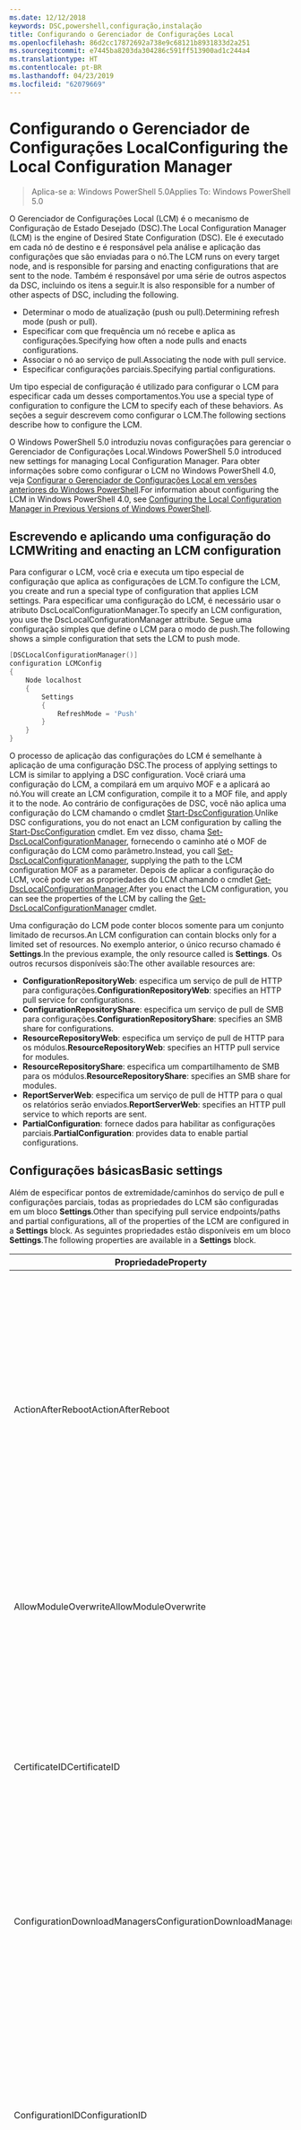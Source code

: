 ```yaml
---
ms.date: 12/12/2018
keywords: DSC,powershell,configuração,instalação
title: Configurando o Gerenciador de Configurações Local
ms.openlocfilehash: 86d2cc17872692a738e9c68121b8931833d2a251
ms.sourcegitcommit: e7445ba8203da304286c591ff513900ad1c244a4
ms.translationtype: HT
ms.contentlocale: pt-BR
ms.lasthandoff: 04/23/2019
ms.locfileid: "62079669"
---
```

# <a name="configuring-the-local-configuration-manager"></a><span data-ttu-id="57085-103">Configurando o Gerenciador de Configurações Local</span><span class="sxs-lookup"><span data-stu-id="57085-103">Configuring the Local Configuration Manager</span></span>

> <span data-ttu-id="57085-104">Aplica-se a: Windows PowerShell 5.0</span><span class="sxs-lookup"><span data-stu-id="57085-104">Applies To: Windows PowerShell 5.0</span></span>

<span data-ttu-id="57085-105">O Gerenciador de Configurações Local (LCM) é o mecanismo de Configuração de Estado Desejado (DSC).</span><span class="sxs-lookup"><span data-stu-id="57085-105">The Local Configuration Manager (LCM) is the engine of Desired State Configuration (DSC).</span></span>
<span data-ttu-id="57085-106">Ele é executado em cada nó de destino e é responsável pela análise e aplicação das configurações que são enviadas para o nó.</span><span class="sxs-lookup"><span data-stu-id="57085-106">The LCM runs on every target node, and is responsible for parsing and enacting configurations that are sent to the node.</span></span>
<span data-ttu-id="57085-107">Também é responsável por uma série de outros aspectos da DSC, incluindo os itens a seguir.</span><span class="sxs-lookup"><span data-stu-id="57085-107">It is also responsible for a number of other aspects of DSC, including the following.</span></span>

- <span data-ttu-id="57085-108">Determinar o modo de atualização (push ou pull).</span><span class="sxs-lookup"><span data-stu-id="57085-108">Determining refresh mode (push or pull).</span></span>
- <span data-ttu-id="57085-109">Especificar com que frequência um nó recebe e aplica as configurações.</span><span class="sxs-lookup"><span data-stu-id="57085-109">Specifying how often a node pulls and enacts configurations.</span></span>
- <span data-ttu-id="57085-110">Associar o nó ao serviço de pull.</span><span class="sxs-lookup"><span data-stu-id="57085-110">Associating the node with pull service.</span></span>
- <span data-ttu-id="57085-111">Especificar configurações parciais.</span><span class="sxs-lookup"><span data-stu-id="57085-111">Specifying partial configurations.</span></span>

<span data-ttu-id="57085-112">Um tipo especial de configuração é utilizado para configurar o LCM para especificar cada um desses comportamentos.</span><span class="sxs-lookup"><span data-stu-id="57085-112">You use a special type of configuration to configure the LCM to specify each of these behaviors.</span></span>
<span data-ttu-id="57085-113">As seções a seguir descrevem como configurar o LCM.</span><span class="sxs-lookup"><span data-stu-id="57085-113">The following sections describe how to configure the LCM.</span></span>

<span data-ttu-id="57085-114">O Windows PowerShell 5.0 introduziu novas configurações para gerenciar o Gerenciador de Configurações Local.</span><span class="sxs-lookup"><span data-stu-id="57085-114">Windows PowerShell 5.0 introduced new settings for managing Local Configuration Manager.</span></span>
<span data-ttu-id="57085-115">Para obter informações sobre como configurar o LCM no Windows PowerShell 4.0, veja [Configurar o Gerenciador de Configurações Local em versões anteriores do Windows PowerShell](metaconfig4.md).</span><span class="sxs-lookup"><span data-stu-id="57085-115">For information about configuring the LCM in Windows PowerShell 4.0, see [Configuring the Local Configuration Manager in Previous Versions of Windows PowerShell](metaconfig4.md).</span></span>

## <a name="writing-and-enacting-an-lcm-configuration"></a><span data-ttu-id="57085-116">Escrevendo e aplicando uma configuração do LCM</span><span class="sxs-lookup"><span data-stu-id="57085-116">Writing and enacting an LCM configuration</span></span>

<span data-ttu-id="57085-117">Para configurar o LCM, você cria e executa um tipo especial de configuração que aplica as configurações de LCM.</span><span class="sxs-lookup"><span data-stu-id="57085-117">To configure the LCM, you create and run a special type of configuration that applies LCM settings.</span></span>
<span data-ttu-id="57085-118">Para especificar uma configuração do LCM, é necessário usar o atributo DscLocalConfigurationManager.</span><span class="sxs-lookup"><span data-stu-id="57085-118">To specify an LCM configuration, you use the DscLocalConfigurationManager attribute.</span></span>
<span data-ttu-id="57085-119">Segue uma configuração simples que define o LCM para o modo de push.</span><span class="sxs-lookup"><span data-stu-id="57085-119">The following shows a simple configuration that sets the LCM to push mode.</span></span>

```powershell
[DSCLocalConfigurationManager()]
configuration LCMConfig
{
    Node localhost
    {
        Settings
        {
            RefreshMode = 'Push'
        }
    }
}
```

<span data-ttu-id="57085-120">O processo de aplicação das configurações do LCM é semelhante à aplicação de uma configuração DSC.</span><span class="sxs-lookup"><span data-stu-id="57085-120">The process of applying settings to LCM is similar to applying a DSC configuration.</span></span>
<span data-ttu-id="57085-121">Você criará uma configuração do LCM, a compilará em um arquivo MOF e a aplicará ao nó.</span><span class="sxs-lookup"><span data-stu-id="57085-121">You will create an LCM configuration, compile it to a MOF file, and apply it to the node.</span></span>
<span data-ttu-id="57085-122">Ao contrário de configurações de DSC, você não aplica uma configuração do LCM chamando o cmdlet [Start-DscConfiguration](/powershell/module/psdesiredstateconfiguration/start-dscconfiguration).</span><span class="sxs-lookup"><span data-stu-id="57085-122">Unlike DSC configurations, you do not enact an LCM configuration by calling the [Start-DscConfiguration](/powershell/module/psdesiredstateconfiguration/start-dscconfiguration) cmdlet.</span></span>
<span data-ttu-id="57085-123">Em vez disso, chama [Set-DscLocalConfigurationManager](/powershell/module/PSDesiredStateConfiguration/Set-DscLocalConfigurationManager), fornecendo o caminho até o MOF de configuração do LCM como parâmetro.</span><span class="sxs-lookup"><span data-stu-id="57085-123">Instead, you call [Set-DscLocalConfigurationManager](/powershell/module/PSDesiredStateConfiguration/Set-DscLocalConfigurationManager), supplying the path to the LCM configuration MOF as a parameter.</span></span>
<span data-ttu-id="57085-124">Depois de aplicar a configuração do LCM, você pode ver as propriedades do LCM chamando o cmdlet [Get-DscLocalConfigurationManager](/powershell/module/PSDesiredStateConfiguration/Get-DscLocalConfigurationManager).</span><span class="sxs-lookup"><span data-stu-id="57085-124">After you enact the LCM configuration, you can see the properties of the LCM by calling the [Get-DscLocalConfigurationManager](/powershell/module/PSDesiredStateConfiguration/Get-DscLocalConfigurationManager) cmdlet.</span></span>

<span data-ttu-id="57085-125">Uma configuração do LCM pode conter blocos somente para um conjunto limitado de recursos.</span><span class="sxs-lookup"><span data-stu-id="57085-125">An LCM configuration can contain blocks only for a limited set of resources.</span></span>
<span data-ttu-id="57085-126">No exemplo anterior, o único recurso chamado é **Settings**.</span><span class="sxs-lookup"><span data-stu-id="57085-126">In the previous example, the only resource called is **Settings**.</span></span>
<span data-ttu-id="57085-127">Os outros recursos disponíveis são:</span><span class="sxs-lookup"><span data-stu-id="57085-127">The other available resources are:</span></span>

* <span data-ttu-id="57085-128">**ConfigurationRepositoryWeb**: especifica um serviço de pull de HTTP para configurações.</span><span class="sxs-lookup"><span data-stu-id="57085-128">**ConfigurationRepositoryWeb**: specifies an HTTP pull service for configurations.</span></span>
* <span data-ttu-id="57085-129">**ConfigurationRepositoryShare**: especifica um serviço de pull de SMB para configurações.</span><span class="sxs-lookup"><span data-stu-id="57085-129">**ConfigurationRepositoryShare**: specifies an SMB share for configurations.</span></span>
* <span data-ttu-id="57085-130">**ResourceRepositoryWeb**: especifica um serviço de pull de HTTP para os módulos.</span><span class="sxs-lookup"><span data-stu-id="57085-130">**ResourceRepositoryWeb**: specifies an HTTP pull service for modules.</span></span>
* <span data-ttu-id="57085-131">**ResourceRepositoryShare**: especifica um compartilhamento de SMB para os módulos.</span><span class="sxs-lookup"><span data-stu-id="57085-131">**ResourceRepositoryShare**: specifies an SMB share for modules.</span></span>
* <span data-ttu-id="57085-132">**ReportServerWeb**: especifica um serviço de pull de HTTP para o qual os relatórios serão enviados.</span><span class="sxs-lookup"><span data-stu-id="57085-132">**ReportServerWeb**: specifies an HTTP pull service to which reports are sent.</span></span>
* <span data-ttu-id="57085-133">**PartialConfiguration**: fornece dados para habilitar as configurações parciais.</span><span class="sxs-lookup"><span data-stu-id="57085-133">**PartialConfiguration**: provides data to enable partial configurations.</span></span>

## <a name="basic-settings"></a><span data-ttu-id="57085-134">Configurações básicas</span><span class="sxs-lookup"><span data-stu-id="57085-134">Basic settings</span></span>

<span data-ttu-id="57085-135">Além de especificar pontos de extremidade/caminhos do serviço de pull e configurações parciais, todas as propriedades do LCM são configuradas em um bloco **Settings**.</span><span class="sxs-lookup"><span data-stu-id="57085-135">Other than specifying pull service endpoints/paths and partial configurations, all of the properties of the LCM are configured in a **Settings** block.</span></span>
<span data-ttu-id="57085-136">As seguintes propriedades estão disponíveis em um bloco **Settings**.</span><span class="sxs-lookup"><span data-stu-id="57085-136">The following properties are available in a **Settings** block.</span></span>

|  <span data-ttu-id="57085-137">Propriedade</span><span class="sxs-lookup"><span data-stu-id="57085-137">Property</span></span>  |  <span data-ttu-id="57085-138">Tipo</span><span class="sxs-lookup"><span data-stu-id="57085-138">Type</span></span>  |  <span data-ttu-id="57085-139">Descrição</span><span class="sxs-lookup"><span data-stu-id="57085-139">Description</span></span>   |
|----------- |------- |--------------- |
| <span data-ttu-id="57085-140">ActionAfterReboot</span><span class="sxs-lookup"><span data-stu-id="57085-140">ActionAfterReboot</span></span>| <span data-ttu-id="57085-141">cadeia de caracteres</span><span class="sxs-lookup"><span data-stu-id="57085-141">string</span></span>| <span data-ttu-id="57085-142">Especifica o que acontece após uma reinicialização durante a aplicação de uma configuração.</span><span class="sxs-lookup"><span data-stu-id="57085-142">Specifies what happens after a reboot during the application of a configuration.</span></span> <span data-ttu-id="57085-143">Os valores possíveis são __"ContinueConfiguration"__ e __"StopConfiguration"__.</span><span class="sxs-lookup"><span data-stu-id="57085-143">The possible values are __"ContinueConfiguration"__ and __"StopConfiguration"__.</span></span> <ul><li> <span data-ttu-id="57085-144">__ContinueConfiguration__: continuar a aplicar a configuração atual após a reinicialização do computador.</span><span class="sxs-lookup"><span data-stu-id="57085-144">__ContinueConfiguration__: Continue applying the current configuration after machine reboot.</span></span> <span data-ttu-id="57085-145">Este é o valor padrão</span><span class="sxs-lookup"><span data-stu-id="57085-145">This is the default value</span></span></li><li><span data-ttu-id="57085-146">__StopConfiguration__: parar a configuração atual após a reinicialização do computador.</span><span class="sxs-lookup"><span data-stu-id="57085-146">__StopConfiguration__: Stop the current configuration after machine reboot.</span></span></li></ul>|
| <span data-ttu-id="57085-147">AllowModuleOverwrite</span><span class="sxs-lookup"><span data-stu-id="57085-147">AllowModuleOverwrite</span></span>| <span data-ttu-id="57085-148">bool</span><span class="sxs-lookup"><span data-stu-id="57085-148">bool</span></span>| <span data-ttu-id="57085-149">__$TRUE__ se as novas configurações baixadas do serviço de pull tiverem permissão para substituir as antigas no nó de destino.</span><span class="sxs-lookup"><span data-stu-id="57085-149">__$TRUE__ if new configurations downloaded from the pull service are allowed to overwrite the old ones on the target node.</span></span> <span data-ttu-id="57085-150">Caso contrário, $FALSE.</span><span class="sxs-lookup"><span data-stu-id="57085-150">Otherwise, $FALSE.</span></span>|
| <span data-ttu-id="57085-151">CertificateID</span><span class="sxs-lookup"><span data-stu-id="57085-151">CertificateID</span></span>| <span data-ttu-id="57085-152">cadeia de caracteres</span><span class="sxs-lookup"><span data-stu-id="57085-152">string</span></span>| <span data-ttu-id="57085-153">A impressão digital de um certificado usado para proteger as credenciais passadas em uma configuração.</span><span class="sxs-lookup"><span data-stu-id="57085-153">The thumbprint of a certificate used to secure credentials passed in a configuration.</span></span> <span data-ttu-id="57085-154">Para obter mais informações, consulte [Quer proteger credenciais na Configuração de Estado Desejado do Windows PowerShell?](http://blogs.msdn.com/b/powershell/archive/2014/01/31/want-to-secure-credentials-in-windows-powershell-desired-state-configuration.aspx).</span><span class="sxs-lookup"><span data-stu-id="57085-154">For more information see [Want to secure credentials in Windows PowerShell Desired State Configuration](http://blogs.msdn.com/b/powershell/archive/2014/01/31/want-to-secure-credentials-in-windows-powershell-desired-state-configuration.aspx)?.</span></span> <br> <span data-ttu-id="57085-155">__Observação:__ isso será gerenciado automaticamente se estiver usando o serviço de pull de DSC de Automação do Azure.</span><span class="sxs-lookup"><span data-stu-id="57085-155">__Note:__ this is managed automatically if using Azure Automation DSC pull service.</span></span>|
| <span data-ttu-id="57085-156">ConfigurationDownloadManagers</span><span class="sxs-lookup"><span data-stu-id="57085-156">ConfigurationDownloadManagers</span></span>| <span data-ttu-id="57085-157">CimInstance[]</span><span class="sxs-lookup"><span data-stu-id="57085-157">CimInstance[]</span></span>| <span data-ttu-id="57085-158">Obsoleto.</span><span class="sxs-lookup"><span data-stu-id="57085-158">Obsolete.</span></span> <span data-ttu-id="57085-159">Use os blocos __ConfigurationRepositoryWeb__ e __ConfigurationRepositoryShare__ para definir pontos de extremidade de serviço de pull de configuração.</span><span class="sxs-lookup"><span data-stu-id="57085-159">Use __ConfigurationRepositoryWeb__ and __ConfigurationRepositoryShare__ blocks to define configuration pull service endpoints.</span></span>|
| <span data-ttu-id="57085-160">ConfigurationID</span><span class="sxs-lookup"><span data-stu-id="57085-160">ConfigurationID</span></span>| <span data-ttu-id="57085-161">cadeia de caracteres</span><span class="sxs-lookup"><span data-stu-id="57085-161">string</span></span>| <span data-ttu-id="57085-162">Para compatibilidade com versões anteriores do serviço de pull.</span><span class="sxs-lookup"><span data-stu-id="57085-162">For backwards compatibility with older pull service versions.</span></span> <span data-ttu-id="57085-163">Um GUID que identifica o arquivo de configuração que deve ser obtido de um serviço de pull.</span><span class="sxs-lookup"><span data-stu-id="57085-163">A GUID that identifies the configuration file to get from a pull service.</span></span> <span data-ttu-id="57085-164">O nó efetuará o pull das configurações serviço de pull se o nome do MOF de configuração for ConfigurationID.mof.</span><span class="sxs-lookup"><span data-stu-id="57085-164">The node will pull configurations on the pull service if the name of the configuration MOF is named ConfigurationID.mof.</span></span><br> <span data-ttu-id="57085-165">__Observação:__ Se você definir essa propriedade, o registro do nó com um serviço de pull usando __RegistrationKey__ não funcionará.</span><span class="sxs-lookup"><span data-stu-id="57085-165">__Note:__ If you set this property, registering the node with a pull service by using __RegistrationKey__ does not work.</span></span> <span data-ttu-id="57085-166">Para obter mais informações, consulte [Configurando um cliente de pull com nomes de configuração](../pull-server/pullClientConfigNames.md).</span><span class="sxs-lookup"><span data-stu-id="57085-166">For more information, see [Setting up a pull client with configuration names](../pull-server/pullClientConfigNames.md).</span></span>|
| <span data-ttu-id="57085-167">ConfigurationMode</span><span class="sxs-lookup"><span data-stu-id="57085-167">ConfigurationMode</span></span>| <span data-ttu-id="57085-168">cadeia de caracteres</span><span class="sxs-lookup"><span data-stu-id="57085-168">string</span></span> | <span data-ttu-id="57085-169">Especifica como o LCM realmente aplica a configuração aos nós de destino.</span><span class="sxs-lookup"><span data-stu-id="57085-169">Specifies how the LCM actually applies the configuration to the target nodes.</span></span> <span data-ttu-id="57085-170">Os valores possíveis são __"ApplyOnly"__, __"ApplyAndMonitor"__ e __"ApplyAndAutoCorrect"__.</span><span class="sxs-lookup"><span data-stu-id="57085-170">Possible values are __"ApplyOnly"__,__"ApplyAndMonitor"__, and __"ApplyAndAutoCorrect"__.</span></span> <ul><li><span data-ttu-id="57085-171">__ApplyOnly__: a DSC aplica a configuração e não faz nada além disso, a menos que uma nova configuração seja enviada por push para o nó de destino ou quando o pull de uma nova configuração for efetuado de um serviço.</span><span class="sxs-lookup"><span data-stu-id="57085-171">__ApplyOnly__: DSC applies the configuration and does nothing further unless a new configuration is pushed to the target node or when a new configuration is pulled from a service.</span></span> <span data-ttu-id="57085-172">Depois da aplicação inicial de uma nova configuração, a DSC não procura um dessincronização em relação a um estado previamente configurado.</span><span class="sxs-lookup"><span data-stu-id="57085-172">After initial application of a new configuration, DSC does not check for drift from a previously configured state.</span></span> <span data-ttu-id="57085-173">Observe que a DSC tentará aplicar a configuração até obter êxito antes que __ApplyOnly__ entre em vigor.</span><span class="sxs-lookup"><span data-stu-id="57085-173">Note that DSC will attempt to apply the configuration until it is successful before __ApplyOnly__ takes effect.</span></span> </li><li> <span data-ttu-id="57085-174">__ApplyAndMonitor__: Este é o valor padrão.</span><span class="sxs-lookup"><span data-stu-id="57085-174">__ApplyAndMonitor__: This is the default value.</span></span> <span data-ttu-id="57085-175">O LCM aplica as novas configurações.</span><span class="sxs-lookup"><span data-stu-id="57085-175">The LCM applies any new configurations.</span></span> <span data-ttu-id="57085-176">Após a aplicação inicial de uma nova configuração, se o nó de destino estiver dessincronizado em relação ao estado desejado, a DSC relatará a discrepância nos logs.</span><span class="sxs-lookup"><span data-stu-id="57085-176">After initial application of a new configuration, if the target node drifts from the desired state, DSC reports the discrepancy in logs.</span></span> <span data-ttu-id="57085-177">Observe que a DSC tentará aplicar a configuração até obter êxito antes que __ApplyAndMonitor__ entre em vigor.</span><span class="sxs-lookup"><span data-stu-id="57085-177">Note that DSC will attempt to apply the configuration until it is successful before __ApplyAndMonitor__ takes effect.</span></span></li><li><span data-ttu-id="57085-178">__ApplyAndAutoCorrect__: o DSC aplica as novas configurações.</span><span class="sxs-lookup"><span data-stu-id="57085-178">__ApplyAndAutoCorrect__: DSC applies any new configurations.</span></span> <span data-ttu-id="57085-179">Após a aplicação inicial de uma nova configuração, se o nó de destino estiver dessincronizado em relação ao estado desejado, a DSC relatará a discrepância nos logs e reaplica a configuração atual.</span><span class="sxs-lookup"><span data-stu-id="57085-179">After initial application of a new configuration, if the target node drifts from the desired state, DSC reports the discrepancy in logs, and then re-applies the current configuration.</span></span></li></ul>|
| <span data-ttu-id="57085-180">ConfigurationModeFrequencyMins</span><span class="sxs-lookup"><span data-stu-id="57085-180">ConfigurationModeFrequencyMins</span></span>| <span data-ttu-id="57085-181">UInt32</span><span class="sxs-lookup"><span data-stu-id="57085-181">UInt32</span></span>| <span data-ttu-id="57085-182">A frequência, em minutos, em que a configuração atual é verificada e aplicada.</span><span class="sxs-lookup"><span data-stu-id="57085-182">How often, in minutes, the current configuration is checked and applied.</span></span> <span data-ttu-id="57085-183">Essa propriedade será ignorada se a propriedade ConfigurationMode estiver definida como ApplyOnly.</span><span class="sxs-lookup"><span data-stu-id="57085-183">This property is ignored if the ConfigurationMode property is set to ApplyOnly.</span></span> <span data-ttu-id="57085-184">O valor padrão é 15.</span><span class="sxs-lookup"><span data-stu-id="57085-184">The default value is 15.</span></span>|
| <span data-ttu-id="57085-185">DebugMode</span><span class="sxs-lookup"><span data-stu-id="57085-185">DebugMode</span></span>| <span data-ttu-id="57085-186">cadeia de caracteres</span><span class="sxs-lookup"><span data-stu-id="57085-186">string</span></span>| <span data-ttu-id="57085-187">Os valores possíveis são __None__, __ForceModuleImport__ e __All__.</span><span class="sxs-lookup"><span data-stu-id="57085-187">Possible values are __None__, __ForceModuleImport__, and __All__.</span></span> <ul><li><span data-ttu-id="57085-188">Defina como __None__ para usar os recursos armazenados em cache.</span><span class="sxs-lookup"><span data-stu-id="57085-188">Set to __None__ to use cached resources.</span></span> <span data-ttu-id="57085-189">Este é o padrão e deve ser usada em cenários de produção.</span><span class="sxs-lookup"><span data-stu-id="57085-189">This is the default and should be used in production scenarios.</span></span></li><li><span data-ttu-id="57085-190">Definir como __ForceModuleImport__ fará com que o LCM recarregue todos os módulos de recursos DSC, mesmo se tiverem sido carregados e armazenados em cache anteriormente.</span><span class="sxs-lookup"><span data-stu-id="57085-190">Setting to __ForceModuleImport__, causes the LCM to reload any DSC resource modules, even if they have been previously loaded and cached.</span></span> <span data-ttu-id="57085-191">Isso afeta o desempenho das operações de DSC, já que cada módulo é recarregado no momento do uso.</span><span class="sxs-lookup"><span data-stu-id="57085-191">This impacts the performance of DSC operations as each module is reloaded on use.</span></span> <span data-ttu-id="57085-192">Normalmente, você usaria esse valor durante a depuração de um recurso</span><span class="sxs-lookup"><span data-stu-id="57085-192">Typically you would use this value while debugging a resource</span></span></li><li><span data-ttu-id="57085-193">Nesta versão, __All__ é o mesmo que __ForceModuleImport__</span><span class="sxs-lookup"><span data-stu-id="57085-193">In this release, __All__ is same as __ForceModuleImport__</span></span></li></ul> |
| <span data-ttu-id="57085-194">RebootNodeIfNeeded</span><span class="sxs-lookup"><span data-stu-id="57085-194">RebootNodeIfNeeded</span></span>| <span data-ttu-id="57085-195">bool</span><span class="sxs-lookup"><span data-stu-id="57085-195">bool</span></span>| <span data-ttu-id="57085-196">defina como `$true` para permitir que os recursos reinicializem o nó usando o sinalizador `$global:DSCMachineStatus`.</span><span class="sxs-lookup"><span data-stu-id="57085-196">Set this to `$true` to allow resources to reboot the Node using the `$global:DSCMachineStatus` flag.</span></span> <span data-ttu-id="57085-197">Caso contrário, você precisará reinicializar manualmente o nó para qualquer configuração que exigir.</span><span class="sxs-lookup"><span data-stu-id="57085-197">Otherwise, you will have to manually reboot the node for any configuration that requires it.</span></span> <span data-ttu-id="57085-198">O valor padrão é `$false`.</span><span class="sxs-lookup"><span data-stu-id="57085-198">The default value is `$false`.</span></span> <span data-ttu-id="57085-199">Para usar essa configuração quando uma condição de reinicialização for representada por algo diferente do DSC (como o Windows Installer), combine essa configuração com o módulo [xPendingReboot](https://github.com/powershell/xpendingreboot).</span><span class="sxs-lookup"><span data-stu-id="57085-199">To use this setting when a reboot condition is enacted by something other than DSC (such as Windows Installer), combine this setting with the [xPendingReboot](https://github.com/powershell/xpendingreboot) module.</span></span>|
| <span data-ttu-id="57085-200">RefreshMode</span><span class="sxs-lookup"><span data-stu-id="57085-200">RefreshMode</span></span>| <span data-ttu-id="57085-201">cadeia de caracteres</span><span class="sxs-lookup"><span data-stu-id="57085-201">string</span></span>| <span data-ttu-id="57085-202">Especifica como o LCM obtém as configurações.</span><span class="sxs-lookup"><span data-stu-id="57085-202">Specifies how the LCM gets configurations.</span></span> <span data-ttu-id="57085-203">Os valores possíveis são __"Disabled"__, __"Push"__ e __"Pull"__.</span><span class="sxs-lookup"><span data-stu-id="57085-203">The possible values are __"Disabled"__, __"Push"__, and __"Pull"__.</span></span> <ul><li><span data-ttu-id="57085-204">__Disabled__: as configurações do DSC estão desabilitadas para este nó.</span><span class="sxs-lookup"><span data-stu-id="57085-204">__Disabled__: DSC configurations are disabled for this node.</span></span></li><li> <span data-ttu-id="57085-205">__Push__: as configurações são iniciadas chamando o cmdlet [Start-DscConfiguration](/powershell/module/psdesiredstateconfiguration/start-dscconfiguration).</span><span class="sxs-lookup"><span data-stu-id="57085-205">__Push__: Configurations are initiated by calling the [Start-DscConfiguration](/powershell/module/psdesiredstateconfiguration/start-dscconfiguration) cmdlet.</span></span> <span data-ttu-id="57085-206">A configuração é aplicada imediatamente ao nó.</span><span class="sxs-lookup"><span data-stu-id="57085-206">The configuration is applied immediately to the node.</span></span> <span data-ttu-id="57085-207">Este é o valor padrão.</span><span class="sxs-lookup"><span data-stu-id="57085-207">This is the default value.</span></span></li><li><span data-ttu-id="57085-208">__Pull:__ o nó está configurado para verificar regularmente as configurações de um serviço de pull ou caminho SMB.</span><span class="sxs-lookup"><span data-stu-id="57085-208">__Pull:__ The node is configured to regularly check for configurations from a pull service or SMB path.</span></span> <span data-ttu-id="57085-209">Se essa propriedade estiver definida como __Pull__, você deverá especificar um caminho de (serviço) HTTP ou (compartilhamento) SMB em um bloco __ConfigurationRepositoryWeb__ ou __ConfigurationRepositoryShare__.</span><span class="sxs-lookup"><span data-stu-id="57085-209">If this property is set to __Pull__, you must specify an HTTP (service) or SMB (share) path in a __ConfigurationRepositoryWeb__ or __ConfigurationRepositoryShare__ block.</span></span></li></ul>|
| <span data-ttu-id="57085-210">RefreshFrequencyMins</span><span class="sxs-lookup"><span data-stu-id="57085-210">RefreshFrequencyMins</span></span>| <span data-ttu-id="57085-211">Uint32</span><span class="sxs-lookup"><span data-stu-id="57085-211">Uint32</span></span>| <span data-ttu-id="57085-212">O intervalo de tempo, em minutos, em que o LCM verifica um serviço de pull para obter configurações atualizadas.</span><span class="sxs-lookup"><span data-stu-id="57085-212">The time interval, in minutes, at which the LCM checks a pull service to get updated configurations.</span></span> <span data-ttu-id="57085-213">Esse valor será ignorado se o LCM não estiver configurado no modo de pull.</span><span class="sxs-lookup"><span data-stu-id="57085-213">This value is ignored if the LCM is not configured in pull mode.</span></span> <span data-ttu-id="57085-214">O valor padrão é 30.</span><span class="sxs-lookup"><span data-stu-id="57085-214">The default value is 30.</span></span>|
| <span data-ttu-id="57085-215">ReportManagers</span><span class="sxs-lookup"><span data-stu-id="57085-215">ReportManagers</span></span>| <span data-ttu-id="57085-216">CimInstance[]</span><span class="sxs-lookup"><span data-stu-id="57085-216">CimInstance[]</span></span>| <span data-ttu-id="57085-217">Obsoleto.</span><span class="sxs-lookup"><span data-stu-id="57085-217">Obsolete.</span></span> <span data-ttu-id="57085-218">Use blocos __ReportServerWeb__ para definir um ponto de extremidade para enviar dados de relatório a um serviço de pull.</span><span class="sxs-lookup"><span data-stu-id="57085-218">Use __ReportServerWeb__ blocks to define an endpoint to send reporting data to a pull service.</span></span>|
| <span data-ttu-id="57085-219">ResourceModuleManagers</span><span class="sxs-lookup"><span data-stu-id="57085-219">ResourceModuleManagers</span></span>| <span data-ttu-id="57085-220">CimInstance[]</span><span class="sxs-lookup"><span data-stu-id="57085-220">CimInstance[]</span></span>| <span data-ttu-id="57085-221">Obsoleto.</span><span class="sxs-lookup"><span data-stu-id="57085-221">Obsolete.</span></span> <span data-ttu-id="57085-222">Use os blocos __ResourceRepositoryWeb__ e __ResourceRepositoryShare__ para definir pontos de extremidade HTTP do serviço de pull ou caminhos SMB, respectivamente.</span><span class="sxs-lookup"><span data-stu-id="57085-222">Use __ResourceRepositoryWeb__ and __ResourceRepositoryShare__ blocks to define pull service HTTP endpoints or SMB paths, respectively.</span></span>|
| <span data-ttu-id="57085-223">PartialConfigurations</span><span class="sxs-lookup"><span data-stu-id="57085-223">PartialConfigurations</span></span>| <span data-ttu-id="57085-224">CimInstance</span><span class="sxs-lookup"><span data-stu-id="57085-224">CimInstance</span></span>| <span data-ttu-id="57085-225">Não foi implementado.</span><span class="sxs-lookup"><span data-stu-id="57085-225">Not implemented.</span></span> <span data-ttu-id="57085-226">Não use.</span><span class="sxs-lookup"><span data-stu-id="57085-226">Do not use.</span></span>|
| <span data-ttu-id="57085-227">StatusRetentionTimeInDays</span><span class="sxs-lookup"><span data-stu-id="57085-227">StatusRetentionTimeInDays</span></span> | <span data-ttu-id="57085-228">UInt32</span><span class="sxs-lookup"><span data-stu-id="57085-228">UInt32</span></span>| <span data-ttu-id="57085-229">O número de dias que o LCM mantém o status da configuração atual.</span><span class="sxs-lookup"><span data-stu-id="57085-229">The number of days the LCM keeps the status of the current configuration.</span></span>|

> [!NOTE]
> <span data-ttu-id="57085-230">O LCM inicia o ciclo **ConfigurationModeFrequencyMins** com base em:</span><span class="sxs-lookup"><span data-stu-id="57085-230">The LCM starts the **ConfigurationModeFrequencyMins** cycle based on:</span></span>
>
> - <span data-ttu-id="57085-231">Uma nova metaconfiguração aplicada usando `Set-DscLocalConfigurationManager`</span><span class="sxs-lookup"><span data-stu-id="57085-231">A new metaconfig is applied using `Set-DscLocalConfigurationManager`</span></span>
> - <span data-ttu-id="57085-232">Uma reinicialização do computador</span><span class="sxs-lookup"><span data-stu-id="57085-232">A machine restart</span></span>
>
> <span data-ttu-id="57085-233">Para qualquer condição em que o processo de temporizador apresentar uma falha, ela será detectada dentro de 30 segundos e o ciclo será reiniciado.</span><span class="sxs-lookup"><span data-stu-id="57085-233">For any condition where the timer process experiences a crash, that will be detected within 30 seconds and the cycle will be restarted.</span></span>
> <span data-ttu-id="57085-234">Uma operação simultânea pode atrasar o início do ciclo; se a duração dessa operação ultrapassar a frequência de ciclo configurada, o próximo temporizador não será iniciado.</span><span class="sxs-lookup"><span data-stu-id="57085-234">A concurrent operation could delay the cycle from being started, if the duration of this operation exceeds the configured cycle frequency, the next timer will not start.</span></span>
>
> <span data-ttu-id="57085-235">Por exemplo, a metaconfiguração é configurada com uma frequência de pull de 15 minutos e um pull ocorre em T1.</span><span class="sxs-lookup"><span data-stu-id="57085-235">Example, the metaconfig is configured at a 15 minute pull frequency and a pull occurs at T1.</span></span>  <span data-ttu-id="57085-236">O Nó não conclui o trabalho por 16 minutos.</span><span class="sxs-lookup"><span data-stu-id="57085-236">The Node does not finish work for 16 minutes.</span></span>  <span data-ttu-id="57085-237">O primeiro ciclo de 15 minutos será ignorado e próximo pull ocorrerá em T1 + 15 + 15.</span><span class="sxs-lookup"><span data-stu-id="57085-237">The first 15 minute cycle is ignored, and next pull will happen at T1+15+15.</span></span>

## <a name="pull-service"></a><span data-ttu-id="57085-238">Serviço de pull</span><span class="sxs-lookup"><span data-stu-id="57085-238">Pull service</span></span>

<span data-ttu-id="57085-239">A configuração do LCM dá suporte à definição dos seguintes tipos de ponto de extremidade de serviço de pull:</span><span class="sxs-lookup"><span data-stu-id="57085-239">LCM configuration supports defining the following types of pull service endpoints:</span></span>

- <span data-ttu-id="57085-240">**Servidor de configuração**: um repositório para configurações de DSC.</span><span class="sxs-lookup"><span data-stu-id="57085-240">**Configuration server**: A repository for DSC configurations.</span></span> <span data-ttu-id="57085-241">Defina os servidores de configuração usando blocos **ConfigurationRepositoryWeb** (para servidores baseados na Web) e **ConfigurationRepositoryShare** (para servidores baseados em SMB).</span><span class="sxs-lookup"><span data-stu-id="57085-241">Define configuration servers by using **ConfigurationRepositoryWeb** (for web-based servers) and **ConfigurationRepositoryShare** (for SMB-based servers) blocks.</span></span>
- <span data-ttu-id="57085-242">**Servidor de recursos**: um repositório de recursos DSC, empacotados como módulos do PowerShell.</span><span class="sxs-lookup"><span data-stu-id="57085-242">**Resource server**: A repository for DSC resources, packaged as PowerShell modules.</span></span> <span data-ttu-id="57085-243">Defina os servidores de recurso usando blocos **ResourceRepositoryWeb** (para servidores baseados na Web) e **ResourceRepositoryShare** (para servidores baseados em SMB).</span><span class="sxs-lookup"><span data-stu-id="57085-243">Define resource servers by using **ResourceRepositoryWeb** (for web-based servers) and **ResourceRepositoryShare** (for SMB-based servers) blocks.</span></span>
- <span data-ttu-id="57085-244">**Servidor de relatório**: um serviço para o qual o DSC envia dados de relatório.</span><span class="sxs-lookup"><span data-stu-id="57085-244">**Report server**: A service that DSC sends report data to.</span></span> <span data-ttu-id="57085-245">Defina os servidores de relatório usando blocos **ReportServerWeb**.</span><span class="sxs-lookup"><span data-stu-id="57085-245">Define report servers by using **ReportServerWeb** blocks.</span></span> <span data-ttu-id="57085-246">Um servidor de relatório deve ser um serviço Web.</span><span class="sxs-lookup"><span data-stu-id="57085-246">A report server must be a web service.</span></span>

<span data-ttu-id="57085-247">Para obter mais detalhes sobre o serviço de pull, veja [Serviço de pull de Desired State Configuration](../pull-server/pullServer.md).</span><span class="sxs-lookup"><span data-stu-id="57085-247">For more details on pull service see, [Desired State Configuration Pull Service](../pull-server/pullServer.md).</span></span>

## <a name="configuration-server-blocks"></a><span data-ttu-id="57085-248">Blocos do servidor de configuração</span><span class="sxs-lookup"><span data-stu-id="57085-248">Configuration server blocks</span></span>

<span data-ttu-id="57085-249">Para definir um servidor de configuração baseado na Web, crie um bloco **ConfigurationRepositoryWeb**.</span><span class="sxs-lookup"><span data-stu-id="57085-249">To define a web-based configuration server, you create a **ConfigurationRepositoryWeb** block.</span></span>
<span data-ttu-id="57085-250">Um **ConfigurationRepositoryWeb** define as propriedades a seguir.</span><span class="sxs-lookup"><span data-stu-id="57085-250">A **ConfigurationRepositoryWeb** defines the following properties.</span></span>

|<span data-ttu-id="57085-251">Propriedade</span><span class="sxs-lookup"><span data-stu-id="57085-251">Property</span></span>|<span data-ttu-id="57085-252">Tipo</span><span class="sxs-lookup"><span data-stu-id="57085-252">Type</span></span>|<span data-ttu-id="57085-253">Descrição</span><span class="sxs-lookup"><span data-stu-id="57085-253">Description</span></span>|
|---|---|---|
|<span data-ttu-id="57085-254">AllowUnsecureConnection</span><span class="sxs-lookup"><span data-stu-id="57085-254">AllowUnsecureConnection</span></span>|<span data-ttu-id="57085-255">bool</span><span class="sxs-lookup"><span data-stu-id="57085-255">bool</span></span>|<span data-ttu-id="57085-256">Defina como **$TRUE** para permitir conexões entre o nó e o servidor sem autenticação.</span><span class="sxs-lookup"><span data-stu-id="57085-256">Set to **$TRUE** to allow connections from the node to the server without authentication.</span></span> <span data-ttu-id="57085-257">Defina como **$FALSE** para exigir autenticação.</span><span class="sxs-lookup"><span data-stu-id="57085-257">Set to **$FALSE** to require authentication.</span></span>|
|<span data-ttu-id="57085-258">CertificateID</span><span class="sxs-lookup"><span data-stu-id="57085-258">CertificateID</span></span>|<span data-ttu-id="57085-259">cadeia de caracteres</span><span class="sxs-lookup"><span data-stu-id="57085-259">string</span></span>|<span data-ttu-id="57085-260">A impressão digital de um certificado usado para autenticar o servidor.</span><span class="sxs-lookup"><span data-stu-id="57085-260">The thumbprint of a certificate used to authenticate to the server.</span></span>|
|<span data-ttu-id="57085-261">ConfigurationNames</span><span class="sxs-lookup"><span data-stu-id="57085-261">ConfigurationNames</span></span>|<span data-ttu-id="57085-262">String[]</span><span class="sxs-lookup"><span data-stu-id="57085-262">String[]</span></span>|<span data-ttu-id="57085-263">Uma matriz de nomes de configurações que serão retiradas por pull pelo nó de destino.</span><span class="sxs-lookup"><span data-stu-id="57085-263">An array of names of configurations to be pulled by the target node.</span></span> <span data-ttu-id="57085-264">Serão usadas apenas se o nó for registrado com o serviço de pull usando uma **RegistrationKey**.</span><span class="sxs-lookup"><span data-stu-id="57085-264">These are used only if the node is registered with the pull service by using a **RegistrationKey**.</span></span> <span data-ttu-id="57085-265">Para obter mais informações, consulte [Configurando um cliente de pull com nomes de configuração](../pull-server/pullClientConfigNames.md).</span><span class="sxs-lookup"><span data-stu-id="57085-265">For more information, see [Setting up a pull client with configuration names](../pull-server/pullClientConfigNames.md).</span></span>|
|<span data-ttu-id="57085-266">RegistrationKey</span><span class="sxs-lookup"><span data-stu-id="57085-266">RegistrationKey</span></span>|<span data-ttu-id="57085-267">cadeia de caracteres</span><span class="sxs-lookup"><span data-stu-id="57085-267">string</span></span>|<span data-ttu-id="57085-268">Um GUID que registra o nó com o serviço de pull.</span><span class="sxs-lookup"><span data-stu-id="57085-268">A GUID that registers the node with the pull service.</span></span> <span data-ttu-id="57085-269">Para obter mais informações, consulte [Configurando um cliente de pull com nomes de configuração](../pull-server/pullClientConfigNames.md).</span><span class="sxs-lookup"><span data-stu-id="57085-269">For more information, see [Setting up a pull client with configuration names](../pull-server/pullClientConfigNames.md).</span></span>|
|<span data-ttu-id="57085-270">ServerURL</span><span class="sxs-lookup"><span data-stu-id="57085-270">ServerURL</span></span>|<span data-ttu-id="57085-271">cadeia de caracteres</span><span class="sxs-lookup"><span data-stu-id="57085-271">string</span></span>|<span data-ttu-id="57085-272">A URL do serviço de configuração.</span><span class="sxs-lookup"><span data-stu-id="57085-272">The URL of the configuration service.</span></span>|

<span data-ttu-id="57085-273">Um exemplo de script para simplificar a configuração do valor ConfigurationRepositoryWeb para nós locais está disponível - confira [Geração de metaconfigurações de DSC](https://docs.microsoft.com/azure/automation/automation-dsc-onboarding#generating-dsc-metaconfigurations)</span><span class="sxs-lookup"><span data-stu-id="57085-273">An example script to simplify configuring the ConfigurationRepositoryWeb value for on-premises nodes is available - see [Generating DSC metaconfigurations](https://docs.microsoft.com/azure/automation/automation-dsc-onboarding#generating-dsc-metaconfigurations)</span></span>

<span data-ttu-id="57085-274">Para definir um servidor de configuração baseado em SMB, crie um bloco **ConfigurationRepositoryShare**.</span><span class="sxs-lookup"><span data-stu-id="57085-274">To define an SMB-based configuration server, you create a **ConfigurationRepositoryShare** block.</span></span>
<span data-ttu-id="57085-275">Um **ConfigurationRepositoryShare** define as propriedades a seguir.</span><span class="sxs-lookup"><span data-stu-id="57085-275">A **ConfigurationRepositoryShare** defines the following properties.</span></span>

|<span data-ttu-id="57085-276">Propriedade</span><span class="sxs-lookup"><span data-stu-id="57085-276">Property</span></span>|<span data-ttu-id="57085-277">Tipo</span><span class="sxs-lookup"><span data-stu-id="57085-277">Type</span></span>|<span data-ttu-id="57085-278">Descrição</span><span class="sxs-lookup"><span data-stu-id="57085-278">Description</span></span>|
|---|---|---|
|<span data-ttu-id="57085-279">Credential</span><span class="sxs-lookup"><span data-stu-id="57085-279">Credential</span></span>|<span data-ttu-id="57085-280">MSFT_Credential</span><span class="sxs-lookup"><span data-stu-id="57085-280">MSFT_Credential</span></span>|<span data-ttu-id="57085-281">A credencial usada para autenticar para o compartilhamento SMB.</span><span class="sxs-lookup"><span data-stu-id="57085-281">The credential used to authenticate to the SMB share.</span></span>|
|<span data-ttu-id="57085-282">SourcePath</span><span class="sxs-lookup"><span data-stu-id="57085-282">SourcePath</span></span>|<span data-ttu-id="57085-283">cadeia de caracteres</span><span class="sxs-lookup"><span data-stu-id="57085-283">string</span></span>|<span data-ttu-id="57085-284">O caminho do compartilhamento SMB.</span><span class="sxs-lookup"><span data-stu-id="57085-284">The path of the SMB share.</span></span>|

## <a name="resource-server-blocks"></a><span data-ttu-id="57085-285">Blocos do servidor de recurso</span><span class="sxs-lookup"><span data-stu-id="57085-285">Resource server blocks</span></span>

<span data-ttu-id="57085-286">Para definir um servidor de recurso baseado na Web, crie um bloco **ResourceRepositoryWeb**.</span><span class="sxs-lookup"><span data-stu-id="57085-286">To define a web-based resource server, you create a **ResourceRepositoryWeb** block.</span></span>
<span data-ttu-id="57085-287">Um **ResourceRepositoryWeb** define as propriedades a seguir.</span><span class="sxs-lookup"><span data-stu-id="57085-287">A **ResourceRepositoryWeb** defines the following properties.</span></span>

|<span data-ttu-id="57085-288">Propriedade</span><span class="sxs-lookup"><span data-stu-id="57085-288">Property</span></span>|<span data-ttu-id="57085-289">Tipo</span><span class="sxs-lookup"><span data-stu-id="57085-289">Type</span></span>|<span data-ttu-id="57085-290">Descrição</span><span class="sxs-lookup"><span data-stu-id="57085-290">Description</span></span>|
|---|---|---|
|<span data-ttu-id="57085-291">AllowUnsecureConnection</span><span class="sxs-lookup"><span data-stu-id="57085-291">AllowUnsecureConnection</span></span>|<span data-ttu-id="57085-292">bool</span><span class="sxs-lookup"><span data-stu-id="57085-292">bool</span></span>|<span data-ttu-id="57085-293">Defina como **$TRUE** para permitir conexões entre o nó e o servidor sem autenticação.</span><span class="sxs-lookup"><span data-stu-id="57085-293">Set to **$TRUE** to allow connections from the node to the server without authentication.</span></span> <span data-ttu-id="57085-294">Defina como **$FALSE** para exigir autenticação.</span><span class="sxs-lookup"><span data-stu-id="57085-294">Set to **$FALSE** to require authentication.</span></span>|
|<span data-ttu-id="57085-295">CertificateID</span><span class="sxs-lookup"><span data-stu-id="57085-295">CertificateID</span></span>|<span data-ttu-id="57085-296">cadeia de caracteres</span><span class="sxs-lookup"><span data-stu-id="57085-296">string</span></span>|<span data-ttu-id="57085-297">A impressão digital de um certificado usado para autenticar o servidor.</span><span class="sxs-lookup"><span data-stu-id="57085-297">The thumbprint of a certificate used to authenticate to the server.</span></span>|
|<span data-ttu-id="57085-298">RegistrationKey</span><span class="sxs-lookup"><span data-stu-id="57085-298">RegistrationKey</span></span>|<span data-ttu-id="57085-299">cadeia de caracteres</span><span class="sxs-lookup"><span data-stu-id="57085-299">string</span></span>|<span data-ttu-id="57085-300">Um GUID que identifica o nó para o serviço de pull.</span><span class="sxs-lookup"><span data-stu-id="57085-300">A GUID that identifies the node to the pull service.</span></span>|
|<span data-ttu-id="57085-301">ServerURL</span><span class="sxs-lookup"><span data-stu-id="57085-301">ServerURL</span></span>|<span data-ttu-id="57085-302">cadeia de caracteres</span><span class="sxs-lookup"><span data-stu-id="57085-302">string</span></span>|<span data-ttu-id="57085-303">A URL do servidor de configuração.</span><span class="sxs-lookup"><span data-stu-id="57085-303">The URL of the configuration server.</span></span>|

<span data-ttu-id="57085-304">Um exemplo de script para simplificar a configuração do valor ResourceRepositoryWeb para nós locais está disponível - confira [Geração de metaconfigurações de DSC](https://docs.microsoft.com/azure/automation/automation-dsc-onboarding#generating-dsc-metaconfigurations)</span><span class="sxs-lookup"><span data-stu-id="57085-304">An example script to simplify configuring the ResourceRepositoryWeb value for on-premises nodes is available - see [Generating DSC metaconfigurations](https://docs.microsoft.com/azure/automation/automation-dsc-onboarding#generating-dsc-metaconfigurations)</span></span>

<span data-ttu-id="57085-305">Para definir um servidor de recurso baseado em SMB, crie um bloco **ResourceRepositoryShare**.</span><span class="sxs-lookup"><span data-stu-id="57085-305">To define an SMB-based resource server, you create a **ResourceRepositoryShare** block.</span></span>
<span data-ttu-id="57085-306">**ResourceRepositoryShare** define as propriedades a seguir.</span><span class="sxs-lookup"><span data-stu-id="57085-306">**ResourceRepositoryShare** defines the following properties.</span></span>

|<span data-ttu-id="57085-307">Propriedade</span><span class="sxs-lookup"><span data-stu-id="57085-307">Property</span></span>|<span data-ttu-id="57085-308">Tipo</span><span class="sxs-lookup"><span data-stu-id="57085-308">Type</span></span>|<span data-ttu-id="57085-309">Descrição</span><span class="sxs-lookup"><span data-stu-id="57085-309">Description</span></span>|
|---|---|---|
|<span data-ttu-id="57085-310">Credential</span><span class="sxs-lookup"><span data-stu-id="57085-310">Credential</span></span>|<span data-ttu-id="57085-311">MSFT_Credential</span><span class="sxs-lookup"><span data-stu-id="57085-311">MSFT_Credential</span></span>|<span data-ttu-id="57085-312">A credencial usada para autenticar para o compartilhamento SMB.</span><span class="sxs-lookup"><span data-stu-id="57085-312">The credential used to authenticate to the SMB share.</span></span> <span data-ttu-id="57085-313">Para obter um exemplo de passagem de credenciais, consulte [Configurando um servidor de pull de SMB para DSC](../pull-server/pullServerSMB.md)</span><span class="sxs-lookup"><span data-stu-id="57085-313">For an example of passing credentials, see [Setting up a DSC SMB pull server](../pull-server/pullServerSMB.md)</span></span>|
|<span data-ttu-id="57085-314">SourcePath</span><span class="sxs-lookup"><span data-stu-id="57085-314">SourcePath</span></span>|<span data-ttu-id="57085-315">cadeia de caracteres</span><span class="sxs-lookup"><span data-stu-id="57085-315">string</span></span>|<span data-ttu-id="57085-316">O caminho do compartilhamento SMB.</span><span class="sxs-lookup"><span data-stu-id="57085-316">The path of the SMB share.</span></span>|

## <a name="report-server-blocks"></a><span data-ttu-id="57085-317">Blocos do servidor de relatório</span><span class="sxs-lookup"><span data-stu-id="57085-317">Report server blocks</span></span>

<span data-ttu-id="57085-318">Para definir um servidor de relatório, crie um bloco **ReportServerWeb**.</span><span class="sxs-lookup"><span data-stu-id="57085-318">To define a report server, you create a **ReportServerWeb** block.</span></span>
<span data-ttu-id="57085-319">A função de servidor de relatório não é compatível com o serviço de pull baseado em SMB.</span><span class="sxs-lookup"><span data-stu-id="57085-319">The report server role is not compatible with SMB based pull service.</span></span>
<span data-ttu-id="57085-320">**ReportServerWeb** define as propriedades a seguir.</span><span class="sxs-lookup"><span data-stu-id="57085-320">**ReportServerWeb** defines the following properties.</span></span>

|<span data-ttu-id="57085-321">Propriedade</span><span class="sxs-lookup"><span data-stu-id="57085-321">Property</span></span>|<span data-ttu-id="57085-322">Tipo</span><span class="sxs-lookup"><span data-stu-id="57085-322">Type</span></span>|<span data-ttu-id="57085-323">Descrição</span><span class="sxs-lookup"><span data-stu-id="57085-323">Description</span></span>|
|---|---|---|
|<span data-ttu-id="57085-324">AllowUnsecureConnection</span><span class="sxs-lookup"><span data-stu-id="57085-324">AllowUnsecureConnection</span></span>|<span data-ttu-id="57085-325">bool</span><span class="sxs-lookup"><span data-stu-id="57085-325">bool</span></span>|<span data-ttu-id="57085-326">Defina como **$TRUE** para permitir conexões entre o nó e o servidor sem autenticação.</span><span class="sxs-lookup"><span data-stu-id="57085-326">Set to **$TRUE** to allow connections from the node to the server without authentication.</span></span> <span data-ttu-id="57085-327">Defina como **$FALSE** para exigir autenticação.</span><span class="sxs-lookup"><span data-stu-id="57085-327">Set to **$FALSE** to require authentication.</span></span>|
|<span data-ttu-id="57085-328">CertificateID</span><span class="sxs-lookup"><span data-stu-id="57085-328">CertificateID</span></span>|<span data-ttu-id="57085-329">cadeia de caracteres</span><span class="sxs-lookup"><span data-stu-id="57085-329">string</span></span>|<span data-ttu-id="57085-330">A impressão digital de um certificado usado para autenticar o servidor.</span><span class="sxs-lookup"><span data-stu-id="57085-330">The thumbprint of a certificate used to authenticate to the server.</span></span>|
|<span data-ttu-id="57085-331">RegistrationKey</span><span class="sxs-lookup"><span data-stu-id="57085-331">RegistrationKey</span></span>|<span data-ttu-id="57085-332">cadeia de caracteres</span><span class="sxs-lookup"><span data-stu-id="57085-332">string</span></span>|<span data-ttu-id="57085-333">Um GUID que identifica o nó para o serviço de pull.</span><span class="sxs-lookup"><span data-stu-id="57085-333">A GUID that identifies the node to the pull service.</span></span>|
|<span data-ttu-id="57085-334">ServerURL</span><span class="sxs-lookup"><span data-stu-id="57085-334">ServerURL</span></span>|<span data-ttu-id="57085-335">cadeia de caracteres</span><span class="sxs-lookup"><span data-stu-id="57085-335">string</span></span>|<span data-ttu-id="57085-336">A URL do servidor de configuração.</span><span class="sxs-lookup"><span data-stu-id="57085-336">The URL of the configuration server.</span></span>|

<span data-ttu-id="57085-337">Um exemplo de script para simplificar a configuração do valor ReportServerWeb para nós locais está disponível - confira [Geração de metaconfigurações de DSC](https://docs.microsoft.com/azure/automation/automation-dsc-onboarding#generating-dsc-metaconfigurations)</span><span class="sxs-lookup"><span data-stu-id="57085-337">An example script to simplify configuring the ReportServerWeb value for on-premises nodes is available - see [Generating DSC metaconfigurations](https://docs.microsoft.com/azure/automation/automation-dsc-onboarding#generating-dsc-metaconfigurations)</span></span>

## <a name="partial-configurations"></a><span data-ttu-id="57085-338">Configurações parciais</span><span class="sxs-lookup"><span data-stu-id="57085-338">Partial configurations</span></span>

<span data-ttu-id="57085-339">Para definir uma configuração parcial, você cria um bloco **PartialConfiguration**.</span><span class="sxs-lookup"><span data-stu-id="57085-339">To define a partial configuration, you create a **PartialConfiguration** block.</span></span>
<span data-ttu-id="57085-340">Para obter mais informações sobre configurações parciais, consulte [Configurações parciais de DSC](../pull-server/partialConfigs.md).</span><span class="sxs-lookup"><span data-stu-id="57085-340">For more information about partial configurations, see [DSC Partial configurations](../pull-server/partialConfigs.md).</span></span>
<span data-ttu-id="57085-341">**PartialConfiguration** define as propriedades a seguir.</span><span class="sxs-lookup"><span data-stu-id="57085-341">**PartialConfiguration** defines the following properties.</span></span>

|<span data-ttu-id="57085-342">Propriedade</span><span class="sxs-lookup"><span data-stu-id="57085-342">Property</span></span>|<span data-ttu-id="57085-343">Tipo</span><span class="sxs-lookup"><span data-stu-id="57085-343">Type</span></span>|<span data-ttu-id="57085-344">Descrição</span><span class="sxs-lookup"><span data-stu-id="57085-344">Description</span></span>|
|---|---|---|
|<span data-ttu-id="57085-345">ConfigurationSource</span><span class="sxs-lookup"><span data-stu-id="57085-345">ConfigurationSource</span></span>|<span data-ttu-id="57085-346">string[]</span><span class="sxs-lookup"><span data-stu-id="57085-346">string[]</span></span>|<span data-ttu-id="57085-347">Uma matriz de nomes de servidores de configuração, definidos previamente nos blocos **ConfigurationRepositoryWeb** e **ConfigurationRepositoryShare**, dos quais a configuração parcial é retirada.</span><span class="sxs-lookup"><span data-stu-id="57085-347">An array of names of configuration servers, previously defined in **ConfigurationRepositoryWeb** and **ConfigurationRepositoryShare** blocks, where the partial configuration is pulled from.</span></span>|
|<span data-ttu-id="57085-348">DependsOn</span><span class="sxs-lookup"><span data-stu-id="57085-348">DependsOn</span></span>|<span data-ttu-id="57085-349">string{}</span><span class="sxs-lookup"><span data-stu-id="57085-349">string{}</span></span>|<span data-ttu-id="57085-350">Uma lista de nomes de outras configurações que devem ser concluídas antes que essa configuração parcial seja aplicada.</span><span class="sxs-lookup"><span data-stu-id="57085-350">A list of names of other configurations that must be completed before this partial configuration is applied.</span></span>|
|<span data-ttu-id="57085-351">Descrição</span><span class="sxs-lookup"><span data-stu-id="57085-351">Description</span></span>|<span data-ttu-id="57085-352">cadeia de caracteres</span><span class="sxs-lookup"><span data-stu-id="57085-352">string</span></span>|<span data-ttu-id="57085-353">Texto usado para descrever a configuração parcial.</span><span class="sxs-lookup"><span data-stu-id="57085-353">Text used to describe the partial configuration.</span></span>|
|<span data-ttu-id="57085-354">ExclusiveResources</span><span class="sxs-lookup"><span data-stu-id="57085-354">ExclusiveResources</span></span>|<span data-ttu-id="57085-355">string[]</span><span class="sxs-lookup"><span data-stu-id="57085-355">string[]</span></span>|<span data-ttu-id="57085-356">Uma matriz de recursos exclusivos para essa configuração parcial.</span><span class="sxs-lookup"><span data-stu-id="57085-356">An array of resources exclusive to this partial configuration.</span></span>|
|<span data-ttu-id="57085-357">RefreshMode</span><span class="sxs-lookup"><span data-stu-id="57085-357">RefreshMode</span></span>|<span data-ttu-id="57085-358">cadeia de caracteres</span><span class="sxs-lookup"><span data-stu-id="57085-358">string</span></span>|<span data-ttu-id="57085-359">Especifica como o LCM obtém essa configuração parcial.</span><span class="sxs-lookup"><span data-stu-id="57085-359">Specifies how the LCM gets this partial configuration.</span></span> <span data-ttu-id="57085-360">Os valores possíveis são __"Disabled"__, __"Push"__ e __"Pull"__.</span><span class="sxs-lookup"><span data-stu-id="57085-360">The possible values are __"Disabled"__, __"Push"__, and __"Pull"__.</span></span> <ul><li><span data-ttu-id="57085-361">__Disabled__: esta configuração parcial está desabilitada.</span><span class="sxs-lookup"><span data-stu-id="57085-361">__Disabled__: This partial configuration is disabled.</span></span></li><li> <span data-ttu-id="57085-362">__Push__: a configuração parcial é enviada por push para o nó ao chamar o cmdlet [Publish-DscConfiguration](/powershell/module/PSDesiredStateConfiguration/Publish-DscConfiguration).</span><span class="sxs-lookup"><span data-stu-id="57085-362">__Push__: The partial configuration is pushed to the node by calling the [Publish-DscConfiguration](/powershell/module/PSDesiredStateConfiguration/Publish-DscConfiguration) cmdlet.</span></span> <span data-ttu-id="57085-363">Depois que todas as configurações parciais para o nó são enviadas por push ou recebidas por pull de um serviço, a configuração pode ser iniciada chamando `Start-DscConfiguration –UseExisting`.</span><span class="sxs-lookup"><span data-stu-id="57085-363">After all partial configurations for the node are either pushed or pulled from a service, the configuration can be started by calling `Start-DscConfiguration –UseExisting`.</span></span> <span data-ttu-id="57085-364">Este é o valor padrão.</span><span class="sxs-lookup"><span data-stu-id="57085-364">This is the default value.</span></span></li><li><span data-ttu-id="57085-365">__Pull:__ o nó é configurado para verificar regularmente a configuração parcial de um serviço de pull.</span><span class="sxs-lookup"><span data-stu-id="57085-365">__Pull:__ The node is configured to regularly check for partial configuration from a pull service.</span></span> <span data-ttu-id="57085-366">Se essa propriedade for definida como __Pull__, você deverá especificar um serviço de pull em uma propriedade __ConfigurationSource__.</span><span class="sxs-lookup"><span data-stu-id="57085-366">If this property is set to __Pull__, you must specify a pull service in a __ConfigurationSource__ property.</span></span> <span data-ttu-id="57085-367">Para saber mais sobre o serviço de pull da Automação do Azure, consulte [Visão geral do DSC de Automação do Azure](https://docs.microsoft.com/azure/automation/automation-dsc-overview).</span><span class="sxs-lookup"><span data-stu-id="57085-367">For more information about Azure Automation pull service, see [Azure Automation DSC Overview](https://docs.microsoft.com/azure/automation/automation-dsc-overview).</span></span></li></ul>|
|<span data-ttu-id="57085-368">ResourceModuleSource</span><span class="sxs-lookup"><span data-stu-id="57085-368">ResourceModuleSource</span></span>|<span data-ttu-id="57085-369">string[]</span><span class="sxs-lookup"><span data-stu-id="57085-369">string[]</span></span>|<span data-ttu-id="57085-370">Uma matriz de nomes de servidores de recurso por meio dos quais é possível baixar os recursos necessários para essa configuração parcial.</span><span class="sxs-lookup"><span data-stu-id="57085-370">An array of the names of resource servers from which to download required resources for this partial configuration.</span></span> <span data-ttu-id="57085-371">Esses nomes devem se referir a pontos de extremidade de serviço definidos previamente nos blocos **ResourceRepositoryWeb** e **ResourceRepositoryShare**.</span><span class="sxs-lookup"><span data-stu-id="57085-371">These names must refer to service endpoints previously defined in **ResourceRepositoryWeb** and **ResourceRepositoryShare** blocks.</span></span>|

<span data-ttu-id="57085-372">__Observação:__ configurações parciais são compatíveis com o DSC de Automação do Azure, mas somente uma configuração pode ser extraída de cada conta de automação por nó.</span><span class="sxs-lookup"><span data-stu-id="57085-372">__Note:__ partial configurations are supported with Azure Automation DSC, but only one configuration can be pulled from each automation account per node.</span></span>

## <a name="see-also"></a><span data-ttu-id="57085-373">Consulte Também</span><span class="sxs-lookup"><span data-stu-id="57085-373">See Also</span></span>

### <a name="concepts"></a><span data-ttu-id="57085-374">Conceitos</span><span class="sxs-lookup"><span data-stu-id="57085-374">Concepts</span></span>
[<span data-ttu-id="57085-375">Visão geral da Configuração do Estado Desejado</span><span class="sxs-lookup"><span data-stu-id="57085-375">Desired State Configuration Overview</span></span>](../overview/overview.md)

[<span data-ttu-id="57085-376">Introdução à DSC de Automação do Azure</span><span class="sxs-lookup"><span data-stu-id="57085-376">Getting started with Azure Automation DSC</span></span>](https://docs.microsoft.com/azure/automation/automation-dsc-getting-started)

### <a name="other-resources"></a><span data-ttu-id="57085-377">Outros recursos</span><span class="sxs-lookup"><span data-stu-id="57085-377">Other Resources</span></span>

[<span data-ttu-id="57085-378">Set-DscLocalConfigurationManager</span><span class="sxs-lookup"><span data-stu-id="57085-378">Set-DscLocalConfigurationManager</span></span>](/powershell/module/PSDesiredStateConfiguration/Set-DscLocalConfigurationManager)

[<span data-ttu-id="57085-379">Configurando um cliente de pull com nomes de configuração</span><span class="sxs-lookup"><span data-stu-id="57085-379">Setting up a pull client with configuration names</span></span>](../pull-server/pullClientConfigNames.md)
